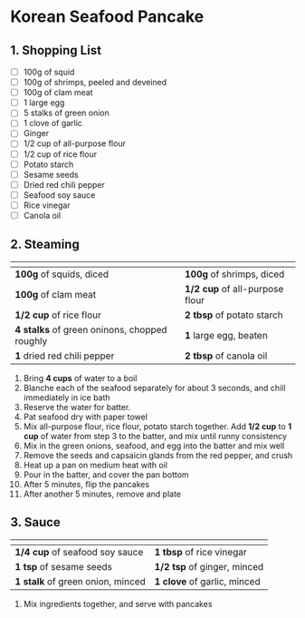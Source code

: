 # Korean Seafood Pancake

## 1. Shopping List
- [ ] 100g of squid
- [ ] 100g of shrimps, peeled and deveined
- [ ] 100g of clam meat
- [ ] 1 large egg
- [ ] 5 stalks of green onion
- [ ] 1 clove of garlic
- [ ] Ginger
- [ ] 1/2 cup of all-purpose flour
- [ ] 1/2 cup of rice flour
- [ ] Potato starch
- [ ] Sesame seeds
- [ ] Dried red chili pepper
- [ ] Seafood soy sauce
- [ ] Rice vinegar
- [ ] Canola oil

## 2. Steaming
|<!-- -->|<!-- -->|
|---|---|
| **100g** of squids, diced | **100g** of shrimps, diced |
| **100g** of clam meat | **1/2 cup** of all-purpose flour |
| **1/2 cup** of rice flour | **2 tbsp** of potato starch |
| **4 stalks** of green oninons, chopped roughly | **1** large egg, beaten |
| **1** dried red chili pepper | **2 tbsp** of canola oil |

1. Bring **4 cups** of water to a boil
2. Blanche each of the seafood separately for about 3 seconds, and chill immediately in ice bath
3. Reserve the water for batter.
4. Pat seafood dry with paper towel
5. Mix all-purpose flour, rice flour, potato starch together. Add **1/2 cup** to **1 cup** of water from step 3 to the batter, and mix until runny consistency
6. Mix in the green onions, seafood, and egg into the batter and mix well
7. Remove the seeds and capsaicin glands from the red pepper, and crush
8. Heat up a pan on medium heat with oil
9. Pour in the batter, and cover the pan bottom
10. After 5 minutes, flip the pancakes
11. After another 5 minutes, remove and plate

## 3. Sauce
|<!-- -->|<!-- -->|
|---|---|
| **1/4 cup** of seafood soy sauce | **1 tbsp** of rice vinegar |
| **1 tsp** of sesame seeds | **1/2 tsp** of ginger, minced |
| **1 stalk** of green onion, minced | **1 clove** of garlic, minced |

1. Mix ingredients together, and serve with pancakes